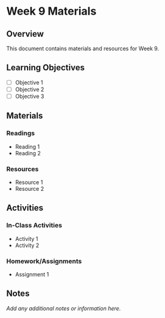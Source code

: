 # Week 9 Materials

## Overview

This document contains materials and resources for Week 9.

## Learning Objectives

- [ ] Objective 1
- [ ] Objective 2
- [ ] Objective 3

## Materials

### Readings

- Reading 1
- Reading 2

### Resources

- Resource 1
- Resource 2

## Activities

### In-Class Activities

- Activity 1
- Activity 2

### Homework/Assignments

- Assignment 1

## Notes

*Add any additional notes or information here.*